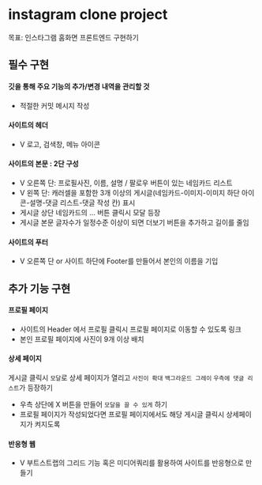 # instagram clone project
목표: 인스타그램 홈화면 프론트엔드 구현하기

## 필수 구현

#### 깃을 통해 주요 기능의 추가/변경 내역을 관리할 것
- 적절한 커밋 메시지 작성
#### 사이트의 헤더
- V 로고, 검색창, 메뉴 아이콘
#### 사이트의 본문 : 2단 구성
- V 오른쪽 단: 프로필사진, 이름, 설명 / 팔로우 버튼이 있는 네임카드 리스트
- V 왼쪽 단: 캐러셀을 포함한 3개 이상의 게시글(네임카드-이미지-이미지 하단 아이콘-설명-댓글 리스트-댓글 작성 칸) 표시
- 게시글 상단 네임카드의 ... 버튼 클릭시 모달 등장
- 게시글 본문 글자수가 일정수준 이상이 되면 더보기 버튼을 추가하고 길이를 줄임
#### 사이트의 푸터
- V 오른쪽 단 or 사이트 하단에 Footer를 만들어서 본인의 이름을 기입
        
## 추가 기능 구현
#### 프로필 페이지
- 사이트의 Header 에서 프로필 클릭시 프로필 페이지로 이동할 수 있도록 링크
- 본인 프로필 페이지에 사진이 9개 이상 배치
#### 상세 페이지
게시글 클릭시 `모달`로 상세 페이지가 열리고 `사진이 확대` `백그라운드 그레이` `우측에 댓글 리스트`가 등장하기
- 우측 상단에 X 버튼을 만들어 `모달을 끌 수 있게` 하기
- 프로필 페이지가 작성되었다면 프로필 페이지에서도 해당 게시글 클릭시 상세페이지가 켜지도록
#### 반응형 웹
- V 부트스트랩의 그리드 기능 혹은 미디어쿼리를 활용하여 사이트를 반응형으로 만들기
